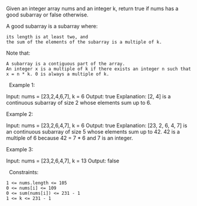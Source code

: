 Given an integer array nums and an integer k, return true if nums has a good subarray or false otherwise.

A good subarray is a subarray where:


	its length is at least two, and
	the sum of the elements of the subarray is a multiple of k.


Note that:


	A subarray is a contiguous part of the array.
	An integer x is a multiple of k if there exists an integer n such that x = n * k. 0 is always a multiple of k.


 
Example 1:

Input: nums = [23,2,4,6,7], k = 6
Output: true
Explanation: [2, 4] is a continuous subarray of size 2 whose elements sum up to 6.


Example 2:

Input: nums = [23,2,6,4,7], k = 6
Output: true
Explanation: [23, 2, 6, 4, 7] is an continuous subarray of size 5 whose elements sum up to 42.
42 is a multiple of 6 because 42 = 7 * 6 and 7 is an integer.


Example 3:

Input: nums = [23,2,6,4,7], k = 13
Output: false


 
Constraints:


	1 <= nums.length <= 105
	0 <= nums[i] <= 109
	0 <= sum(nums[i]) <= 231 - 1
	1 <= k <= 231 - 1

